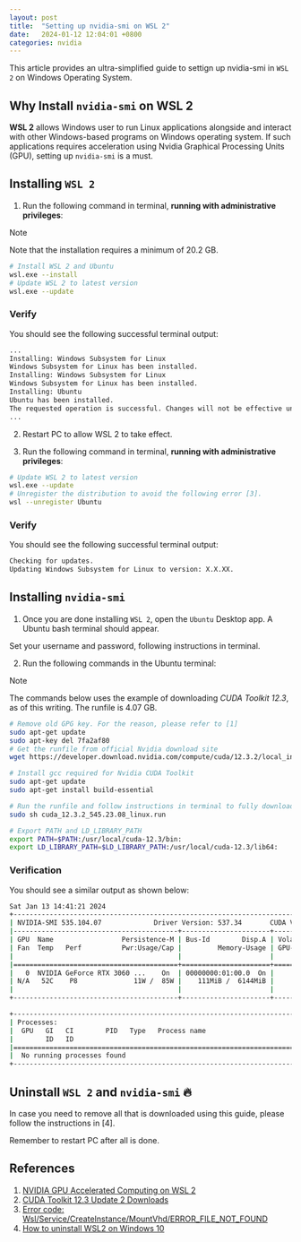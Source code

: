 ```yaml
---
layout: post
title:  "Setting up nvidia-smi on WSL 2"
date:   2024-01-12 12:04:01 +0800
categories: nvidia
---
```



This article provides an ultra-simplified guide to settign up nvidia-smi in `WSL 2` on Windows Operating System.

## **Why Install `nvidia-smi` on WSL 2**

**WSL 2** allows Windows user to run Linux applications alongside and interact with other Windows-based programs on Windows operating system. If such applications requires acceleration using Nvidia Graphical Processing Units (GPU), setting up `nvidia-smi` is a must.

## **Installing `WSL 2`**

1. Run the following command in terminal, **running with administrative privileges**:

> [!NOTE]
> Note that the installation requires a minimum of 20.2 GB.

```bash
# Install WSL 2 and Ubuntu
wsl.exe --install
# Update WSL 2 to latest version
wsl.exe --update
```

### **Verify**
You should see the following successful terminal output:

```bash
...
Installing: Windows Subsystem for Linux
Windows Subsystem for Linux has been installed.
Installing: Windows Subsystem for Linux
Windows Subsystem for Linux has been installed.
Installing: Ubuntu
Ubuntu has been installed.
The requested operation is successful. Changes will not be effective until the system is rebooted. 
...
```

2. Restart PC to allow WSL 2 to take effect.

3. Run the following command in terminal, **running with administrative privileges**:

```bash
# Update WSL 2 to latest version
wsl.exe --update
# Unregister the distribution to avoid the following error [3].
wsl --unregister Ubuntu
```

### **Verify**
You should see the following successful terminal output:

```bash
Checking for updates.
Updating Windows Subsystem for Linux to version: X.X.XX.
```

## **Installing `nvidia-smi`**

1. Once you are done installing `WSL 2`, open the `Ubuntu` Desktop app. A Ubuntu bash terminal should appear.

Set your username and password, following instructions in terminal.

2. Run the following commands in the Ubuntu terminal:

> [!NOTE]
> The commands below uses the example of downloading *CUDA Toolkit 12.3*, as of this writing. The runfile is 4.07 GB.

```bash
# Remove old GPG key. For the reason, please refer to [1]
sudo apt-get update
sudo apt-key del 7fa2af80
# Get the runfile from official Nvidia download site
wget https://developer.download.nvidia.com/compute/cuda/12.3.2/local_installers/cuda_12.3.2_545.23.08_linux.run

# Install gcc required for Nvidia CUDA Toolkit
sudo apt-get update
sudo apt-get install build-essential

# Run the runfile and follow instructions in terminal to fully download
sudo sh cuda_12.3.2_545.23.08_linux.run

# Export PATH and LD_LIBRARY_PATH
export PATH=$PATH:/usr/local/cuda-12.3/bin:
export LD_LIBRARY_PATH=$LD_LIBRARY_PATH:/usr/local/cuda-12.3/lib64:

```

### **Verification**
You should see a similar output as shown below:

```bash
Sat Jan 13 14:41:21 2024
+---------------------------------------------------------------------------------------+
| NVIDIA-SMI 535.104.07             Driver Version: 537.34       CUDA Version: 12.2     |
|-----------------------------------------+----------------------+----------------------+
| GPU  Name                 Persistence-M | Bus-Id        Disp.A | Volatile Uncorr. ECC |
| Fan  Temp   Perf          Pwr:Usage/Cap |         Memory-Usage | GPU-Util  Compute M. |
|                                         |                      |               MIG M. |
|=========================================+======================+======================|
|   0  NVIDIA GeForce RTX 3060 ...    On  | 00000000:01:00.0  On |                  N/A |
| N/A   52C    P8              11W /  85W |    111MiB /  6144MiB |      1%      Default |
|                                         |                      |                  N/A |
+-----------------------------------------+----------------------+----------------------+

+---------------------------------------------------------------------------------------+
| Processes:                                                                            |
|  GPU   GI   CI        PID   Type   Process name                            GPU Memory |
|        ID   ID                                                             Usage      |
|=======================================================================================|
|  No running processes found                                                           |
+---------------------------------------------------------------------------------------+
```

## **Uninstall `WSL 2` and `nvidia-smi`** :fire:

In case you need to remove all that is downloaded using this guide, please follow the instructions in [4].

Remember to restart PC after all is done.

## **References**
1. [NVIDIA GPU Accelerated Computing on WSL 2](https://docs.nvidia.com/cuda/wsl-user-guide/index.html)
2. [CUDA Toolkit 12.3 Update 2 Downloads](https://developer.nvidia.com/cuda-downloads?target_os=Linux&target_arch=x86_64&Distribution=WSL-Ubuntu&target_version=2.0&target_type=runfile_local)
3. [Error code: Wsl/Service/CreateInstance/MountVhd/ERROR_FILE_NOT_FOUND](https://superuser.com/questions/1758361/error-code-wsl-service-createinstance-mountvhd-error-file-not-found)
4. [How to uninstall WSL2 on Windows 10](https://pureinfotech.com/uninstall-wsl2-windows-10/)